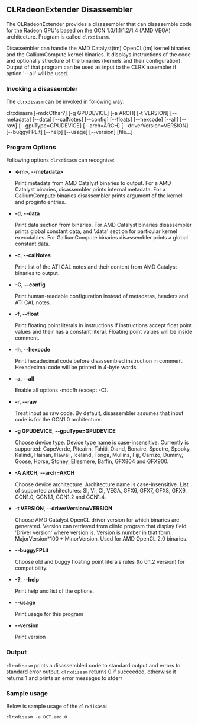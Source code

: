 ## CLRadeonExtender Disassembler

The CLRadeonExtender provides a disassembler that can disassemble code
for the Radeon GPU's based on the GCN 1.0/1.1/1.2/1.4 (AMD VEGA) architecture.
Program is called `clrxdisasm`.

Disassembler can handle the AMD Catalyst(tm) OpenCL(tm) kernel binaries and the
GalliumCompute kernel binaries. It displays instructions of the code and optionally
structure of the binaries (kernels and their configuration). Output of that program
can be used as input to the CLRX assembler if option '--all' will be used.

### Invoking a disassembler

The `clrxdisasm` can be invoked in following way:

clrxdisasm [-mdcCfhar?] [-g GPUDEVICE] [-a ARCH] [-t VERSION] [--metadata] [--data]
[--calNotes] [--config] [--floats] [--hexcode] [--all] [--raw] [--gpuType=GPUDEVICE]
[--arch=ARCH] [--driverVersion=VERSION] [--buggyFPLit] [--help] [--usage] [--version]
[file...]

### Program Options

Following options `clrxdisasm` can recognize:

* **<-m>**, **--metadata>**

    Print metadata from AMD Catalyst binaries to output. For a AMD Catalyst binaries,
disassembler prints internal metadata. For a GalliumCompute binaries disassembler
prints argument of the kernel and proginfo entries.

* **-d**, **--data**

    Print data section from binaries. For AMD Catalyst binaries disassembler prints
global constant data, and '.data' section for particular kernel executables.
For GalliumCompute binaries disassembler prints a global constant data.

* **-c**, **--calNotes**

    Print list of the ATI CAL notes and their content from AMD Catalyst binaries to output.

* **-C**, **--config**

    Print human-readable configuration instead of metadatas, headers and ATI CAL notes.
    
* **-f**, **--float**

    Print floating point literals in instructions if instructions accept float point values
and their has a constant literal. Floating point values will be inside comment.

* **-h**, **--hexcode**

    Print hexadecimal code before disassembled instruction in comment. Hexadecimal code
will be printed in 4-byte words.

* **-a**, **--all**

    Enable all options -mdcfh (except -C).

* **-r**, **--raw**

    Treat input as raw code. By default, disassembler assumes that input code is for
the GCN1.0 architecture.

* **-g GPUDEVICE**, **--gpuType=GPUDEVICE**

    Choose device type. Device type name is case-insensitive.
Currently is supported: 
CapeVerde, Pitcairn, Tahiti, Oland, Bonaire, Spectre, Spooky, Kalindi,
Hainan, Hawaii, Iceland, Tonga, Mullins, Fiji, Carrizo, Dummy, Goose, Horse, Stoney,
Ellesmere, Baffin, GFX804 and GFX900.

* **-A ARCH**, **--arch=ARCH**

    Choose device architecture. Architecture name is case-insensitive.
List of supported architectures:
SI, VI, CI, VEGA, GFX6, GFX7, GFX8, GFX9, GCN1.0, GCN1.1, GCN1.2 and GCN1.4.

* **-t VERSION**, **--driverVersion=VERSION**

    Choose AMD Catalyst OpenCL driver version for which binaries are generated. 
Version can retrieved from clinfo program that display field 'Driver version'
where version is. Version is number in that form: MajorVersion*100 + MinorVersion.
Used for AMD OpenCL 2.0 binaries.

* **--buggyFPLit**

    Choose old and buggy floating point literals rules (to 0.1.2 version)
for compatibility.

* **-?**, **--help**

    Print help and list of the options.

* **--usage**

    Print usage for this program

* **--version**

    Print version

### Output

`clrxdisasm` prints a disassembled code to standard output and errors to
standard error output. `clrxdisasm` returns 0 if succeeded, otherwise it returns 1
and prints an error messages to stderr
    
### Sample usage

Below is sample usage of the `clrxdisasm`:

```
clrxdisasm -a DCT.amd.0
```

